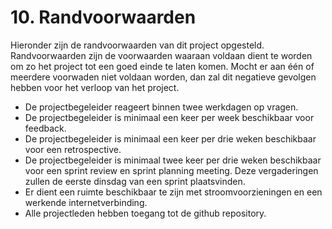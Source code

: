 # 10. Randvoorwaarden

Hieronder zijn de randvoorwaarden van dit project opgesteld. Randvoorwaarden zijn de voorwaarden waaraan voldaan dient te worden om zo het project tot een goed einde te laten komen. Mocht er aan één of meerdere voorwaden niet voldaan worden, dan zal dit negatieve gevolgen hebben voor het verloop van het project.

- De projectbegeleider reageert binnen twee werkdagen op vragen.
- De projectbegeleider is minimaal een keer per week beschikbaar voor feedback.
- De projectbegeleider is minimaal een keer per drie weken beschikbaar voor een retrospective.
- De projectbegeleider is minimaal twee keer per drie weken beschikbaar voor een sprint review en sprint planning meeting. Deze vergaderingen zullen de eerste dinsdag van een sprint plaatsvinden.
- Er dient een ruimte beschikbaar te zijn met stroomvoorzieningen en een werkende internetverbinding.
- Alle projectleden hebben toegang tot de github repository.
